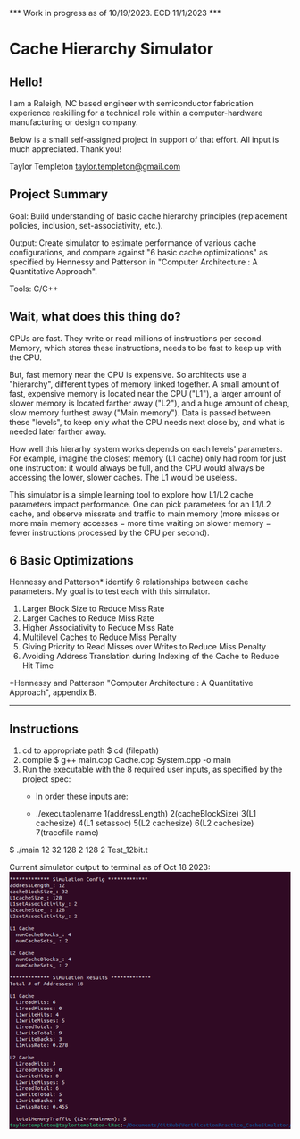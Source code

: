 *** Work in progress as of 10/19/2023. ECD 11/1/2023 ***

# Cache Hierarchy Simulator

## Hello!

I am a Raleigh, NC based engineer with semiconductor fabrication experience reskilling for a technical role within a computer-hardware manufacturing or design company.  

Below is a small self-assigned project in support of that effort. All input is much appreciated.  Thank you!

Taylor Templeton
taylor.templeton@gmail.com


## Project Summary

Goal: Build understanding of basic cache hierarchy principles (replacement policies, inclusion, set-associativity, etc.).

Output: Create simulator to estimate performance of various cache configurations, and compare against "6 basic cache optimizations" as specified by Hennessy and Patterson in "Computer Architecture : A Quantitative Approach".

Tools: C/C++

## Wait, what does this thing do?

CPUs are fast.  They write or read millions of instructions per second.  Memory, which stores these instructions, needs to be fast to keep up with the CPU.  

But, fast memory near the CPU is expensive.  So architects use a "hierarchy", different types of memory linked together.  A small amount of fast, expensive memory is located near the CPU ("L1"), a larger amount of slower memory is located farther away ("L2"), and a huge amount of cheap, slow memory furthest away ("Main memory").  Data is passed between these "levels", to keep only what the CPU needs next close by, and what is needed later farther away.

How well this hierarhy system works depends on each levels' parameters.  For example, imagine the closest memory (L1 cache) only had room for just one instruction: it would always be full, and the CPU would always be accessing the lower, slower caches.  The L1 would be useless.  

This simulator is a simple learning tool to explore how L1/L2 cache parameters impact performance.  One can pick parameters for an L1/L2 cache, and observe missrate and traffic to main memory (more misses or more main memory accesses = more time waiting on slower memory = fewer instructions processed by the CPU per second).

## 6 Basic Optimizations

Hennessy and Patterson* identify 6 relationships between cache parameters.   My goal is to test each with this simulator.
1. Larger Block Size to Reduce Miss Rate
2. Larger Caches to Reduce Miss Rate
3. Higher Associativity to Reduce Miss Rate
4. Multilevel Caches to Reduce Miss Penalty
5. Giving Priority to Read Misses over Writes to Reduce Miss Penalty
6. Avoiding Address Translation during Indexing of the Cache to Reduce Hit Time

*Hennessy and Patterson "Computer Architecture : A Quantitative Approach", appendix B.

-----------------

## Instructions

1. cd to appropriate path
   $ cd (filepath)
3. compile
   $   g++ main.cpp Cache.cpp System.cpp -o main
4. Run the executable with the 8 required user inputs, as specified by the project spec:
     * In order these inputs are:
     
     * ./executablename 1(addressLength) 2(cacheBlockSize) 3(L1 cachesize) 4(L1 setassoc) 5(L2 cachesize) 6(L2 cachesize) 7(tracefile name)

$   ./main 12 32 128 2 128 2 Test_12bit.t

Current simulator output to terminal as of Oct 18 2023:
![](https://github.com/taylortempleton/CacheHierarchySimulator/blob/main/Docs/TerminalOutput_Oct18_2023.png)

